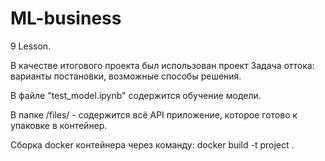 # ML-business
9 Lesson.

В качестве итогового проекта был использован проект Задача оттока: варианты постановки, возможные способы решения.

В файле "test_model.ipynb" содержится обучение модели.

В папке /files/ - содержится всё API приложение, которое готово к упаковке в контейнер.

Сборка docker контейнера через команду: docker build -t project .
